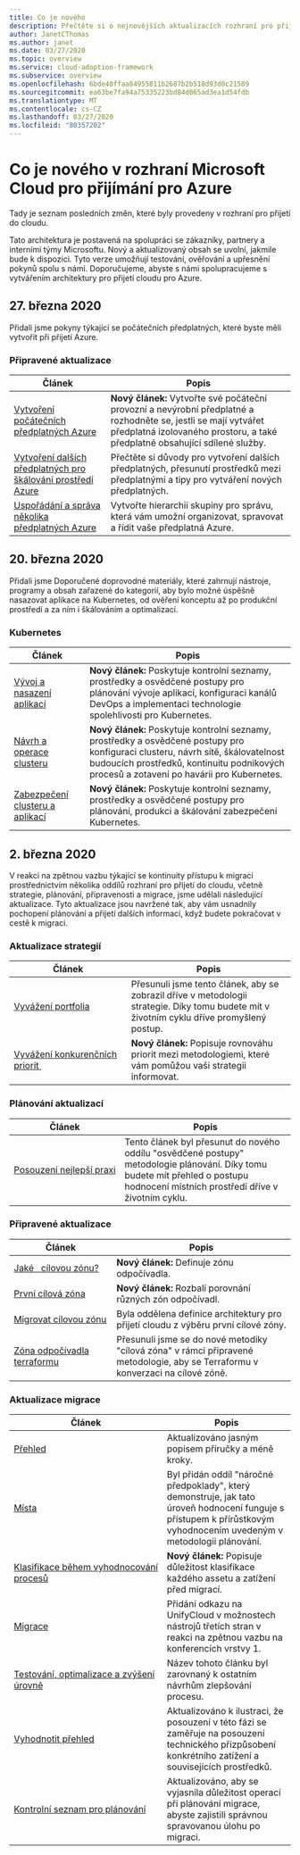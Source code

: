 ```yaml
---
title: Co je nového
description: Přečtěte si o nejnovějších aktualizacích rozhraní pro přijetí Microsoft Cloud pro Azure.
author: JanetCThomas
ms.author: janet
ms.date: 03/27/2020
ms.topic: overview
ms.service: cloud-adoption-framework
ms.subservice: overview
ms.openlocfilehash: 6bde40ffaa84955811b2687b2b518d93d0c21589
ms.sourcegitcommit: ea63be7fa94a75335223bd84d065ad3ea1d54fdb
ms.translationtype: MT
ms.contentlocale: cs-CZ
ms.lasthandoff: 03/27/2020
ms.locfileid: "80357202"
---
```

<!-- markdownlint-disable MD024 -->

# <a name="whats-new-in-the-microsoft-cloud-adoption-framework-for-azure"></a>Co je nového v rozhraní Microsoft Cloud pro přijímání pro Azure

Tady je seznam posledních změn, které byly provedeny v rozhraní pro přijetí do cloudu.

Tato architektura je postavená na spolupráci se zákazníky, partnery a interními týmy Microsoftu. Nový a aktualizovaný obsah se uvolní, jakmile bude k dispozici. Tyto verze umožňují testování, ověřování a upřesnění pokynů spolu s námi. Doporučujeme, abyste s námi spolupracujeme s vytvářením architektury pro přijetí cloudu pro Azure.

## <a name="march-27-2020"></a>27. března 2020

Přidali jsme pokyny týkající se počátečních předplatných, které byste měli vytvořit při přijetí Azure.

### <a name="ready-updates"></a>Připravené aktualizace

| Článek                                                                                                                 | Popis                                                                                                                                                                                |
|-------------------------------------------------------------------------------------------------------------------------|--------------------------------------------------------------------------------------------------------------------------------------------------------------------------------------------|
| [Vytvoření počátečních předplatných Azure](../ready/azure-best-practices/initial-subscriptions.md)                       | **Nový článek:** Vytvořte své počáteční provozní a nevýrobní předplatné a rozhodněte se, jestli se mají vytvářet předplatná izolovaného prostoru, a také předplatné obsahující sdílené služby. |
| [Vytvoření dalších předplatných pro škálování prostředí Azure](../ready/azure-best-practices/scale-subscriptions.md) | Přečtěte si důvody pro vytvoření dalších předplatných, přesunutí prostředků mezi předplatnými a tipy pro vytváření nových předplatných.                                                   |
| [Uspořádání a správa několika předplatných Azure](../ready/azure-best-practices/organize-subscriptions.md)             | Vytvořte hierarchii skupiny pro správu, která vám umožní organizovat, spravovat a řídit vaše předplatná Azure.                                                                                         |

## <a name="march-20-2020"></a>20. března 2020

Přidali jsme Doporučené doprovodné materiály, které zahrnují nástroje, programy a obsah zařazené do kategorií, aby bylo možné úspěšně nasazovat aplikace na Kubernetes, od ověření konceptu až po produkční prostředí a za ním i škálováním a optimalizací.

### <a name="kubernetes"></a>Kubernetes

| Článek                                                                                     | Popis                                                                                                                                                                           |
|---------------------------------------------------------------------------------------------|---------------------------------------------------------------------------------------------------------------------------------------------------------------------------------------|
| [Vývoj a nasazení aplikací](../innovate/kubernetes/application-development.md) | **Nový článek:** Poskytuje kontrolní seznamy, prostředky a osvědčené postupy pro plánování vývoje aplikací, konfiguraci kanálů DevOps a implementaci technologie spolehlivosti pro Kubernetes. |
| [Návrh a operace clusteru](../innovate/kubernetes/cluster-design-operations.md) | **Nový článek:** Poskytuje kontrolní seznamy, prostředky a osvědčené postupy pro konfiguraci clusteru, návrh sítě, škálovatelnost budoucích prostředků, kontinuitu podnikových procesů a zotavení po havárii pro Kubernetes. |
| [Zabezpečení clusteru a aplikací](../innovate/kubernetes/cluster-application-security.md) | **Nový článek:** Poskytuje kontrolní seznamy, prostředky a osvědčené postupy pro plánování, produkci a škálování zabezpečení Kubernetes. |

## <a name="march-2-2020"></a>2\. března 2020

V reakci na zpětnou vazbu týkající se kontinuity přístupu k migraci prostřednictvím několika oddílů rozhraní pro přijetí do cloudu, včetně strategie, plánování, připravenosti a migrace, jsme udělali následující aktualizace. Tyto aktualizace jsou navržené tak, aby vám usnadnily pochopení plánování a přijetí dalších informací, když budete pokračovat v cestě k migraci.

### <a name="strategy-updates"></a>Aktualizace strategií

| Článek                                                                       | Popis                                                                                                                                    |
|-------------------------------------------------------------------------------|------------------------------------------------------------------------------------------------------------------------------------------------|
| [Vyvážení portfolia](../strategy/balance-the-portfolio.md)                 | Přesunuli jsme tento článek, aby se zobrazil dříve v metodologii strategie. Díky tomu budete mít v životním cyklu dříve promyšlený postup. |
| [Vyvážení&nbsp;konkurenčních priorit&nbsp;](../strategy/balance-competing-priorities.md) | **Nový článek:** Popisuje rovnováhu priorit mezi metodologiemi, které vám pomůžou vaši strategii informovat.                                         |

### <a name="plan-updates"></a>Plánování aktualizací

| Článek                                                             | Popis                                                                                                                                                                           |
|---------------------------------------------------------------------|---------------------------------------------------------------------------------------------------------------------------------------------------------------------------------------|
| [Posouzení&nbsp;nejlepší&nbsp;praxi](../plan/contoso-migration-assessment.md) | Tento článek byl přesunut do nového oddílu "osvědčené postupy" metodologie plánování. Díky tomu budete mít přehled o postupu hodnocení místních prostředí dříve v životním cyklu. |

### <a name="ready-updates"></a>Připravené aktualizace

| Článek                                                                   | Popis                                                                                                              |
|---------------------------------------------------------------------------|--------------------------------------------------------------------------------------------------------------------------|
| [Jaké&nbsp;&nbsp;&nbsp;cílovou&nbsp;zónu?](../ready/landing-zone/index.md)                 | **Nový článek:** Definuje zónu odpočívadla.                                                                          |
| [První cílová zóna](../ready/landing-zone/first-landing-zone.md)         | **Nový článek:** Rozbalí porovnání různých zón odpočívadl.                                                     |
| [Migrovat cílovou zónu](../ready/landing-zone/migrate-landing-zone.md)     | Byla oddělena definice architektury pro přijetí cloudu z výběru první cílové zóny.         |
| [Zóna odpočívadla terraformu](../ready/landing-zone/terraform-landing-zone.md) | Přesunuli jsme se do nové metodiky "cílová zóna" v rámci připravené metodologie, aby se Terraformu v konverzaci na cílové zóně. |

### <a name="migration-updates"></a>Aktualizace migrace

| Článek                                                                                          | Popis                                                                                                                                                             |
|--------------------------------------------------------------------------------------------------|-------------------------------------------------------------------------------------------------------------------------------------------------------------------------|
| [Přehled](../migrate/azure-migration-guide/index.md)                                            | Aktualizováno jasným popisem příručky a méně kroky.                                                                                                        |
| [Místa](../migrate/azure-migration-guide/assess.md)                                             | Byl přidán oddíl "náročné předpoklady", který demonstruje, jak tato úroveň hodnocení funguje s přístupem k přírůstkovým vyhodnocením uvedeným v metodologii plánování. |
| [Klasifikace během vyhodnocování procesů](../migrate/migration-considerations/assess/classify.md) | **Nový článek:** Popisuje důležitost klasifikace každého assetu a zatížení před migrací.                                                                    |
| [Migrace](../migrate/azure-migration-guide/migrate.md)                                           | Přidání odkazu na UnifyCloud v možnostech nástrojů třetích stran v reakci na zpětnou vazbu na konferencích vrstvy 1.                                                         |
| [Testování,&nbsp;optimalizace&nbsp;a&nbsp;zvýšení úrovně](../migrate/azure-migration-guide/optimize-and-transform.md)        | Název tohoto článku byl zarovnaný k ostatním návrhům zlepšování procesu.                                                                                           |
| [Vyhodnotit přehled](../migrate/migration-considerations/assess/index.md)                           | Aktualizováno k ilustraci, že posouzení v této fázi se zaměřuje na posouzení technického přizpůsobení konkrétního zatížení a souvisejících prostředků.                               |
| [Kontrolní seznam pro plánování](../migrate/migration-considerations/prerequisites/planning-checklist.md)    | Aktualizováno, aby se vyjasnila důležitost operací při plánování migrace, abyste zajistili správnou spravovanou úlohu po migraci.                  |

<!-- test:ignoreNextStep -->
